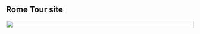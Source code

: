 
 ## Rome Tour site


<p align="center">

</p>

<p align="center">
  <img align="center" src="./rome-tours.jpg" style = "width: -webkit-fill-available;"/>
</p>


